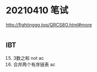 # 20210410 笔试
http://fightinggg.top/QRCS8O.html#more
```java

```
## IBT
15. 3数之和 not ac
21. 合并两个有序链表 ac


#